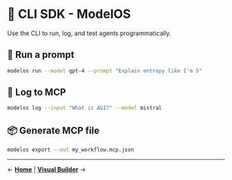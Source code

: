 # 🚀 CLI SDK - ModelOS

Use the CLI to run, log, and test agents programmatically.

## 🧪 Run a prompt

```bash
modelos run --model gpt-4 --prompt "Explain entropy like I'm 5"
```

## 📜 Log to MCP

```bash
modelos log --input "What is AGI?" --model mistral
```

## 📦 Generate MCP file

```bash
modelos export --out my_workflow.mcp.json
```
---
← **[Home](./index.md)**   |   **[Visual Builder](./visual-builder.md)** →